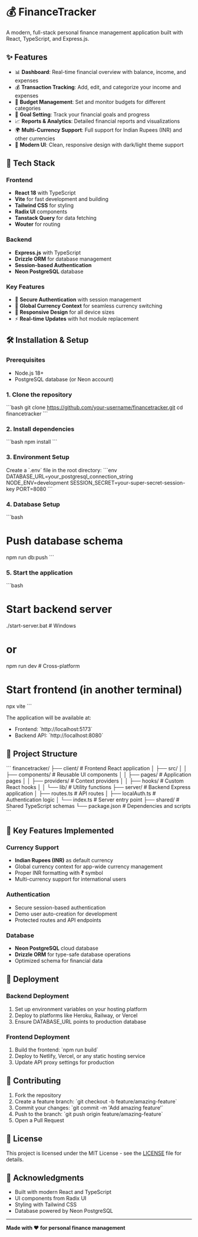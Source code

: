 # 💰 FinanceTracker

A modern, full-stack personal finance management application built with React, TypeScript, and Express.js.

## ✨ Features

- 📊 **Dashboard**: Real-time financial overview with balance, income, and expenses
- 💰 **Transaction Tracking**: Add, edit, and categorize your income and expenses
- 🎯 **Budget Management**: Set and monitor budgets for different categories
- 🎲 **Goal Setting**: Track your financial goals and progress
- 📈 **Reports & Analytics**: Detailed financial reports and visualizations
- 🌍 **Multi-Currency Support**: Full support for Indian Rupees (INR) and other currencies
- 🎨 **Modern UI**: Clean, responsive design with dark/light theme support

## 🚀 Tech Stack

### Frontend
- **React 18** with TypeScript
- **Vite** for fast development and building
- **Tailwind CSS** for styling
- **Radix UI** components
- **Tanstack Query** for data fetching
- **Wouter** for routing

### Backend
- **Express.js** with TypeScript
- **Drizzle ORM** for database management
- **Session-based Authentication**
- **Neon PostgreSQL** database

### Key Features
- 🔐 **Secure Authentication** with session management
- 💱 **Global Currency Context** for seamless currency switching
- 📱 **Responsive Design** for all device sizes
- ⚡ **Real-time Updates** with hot module replacement

## 🛠️ Installation & Setup

### Prerequisites
- Node.js 18+ 
- PostgreSQL database (or Neon account)

### 1. Clone the repository
\`\`\`bash
git clone https://github.com/your-username/financetracker.git
cd financetracker
\`\`\`

### 2. Install dependencies
\`\`\`bash
npm install
\`\`\`

### 3. Environment Setup
Create a \`.env\` file in the root directory:
\`\`\`env
DATABASE_URL=your_postgresql_connection_string
NODE_ENV=development
SESSION_SECRET=your-super-secret-session-key
PORT=8080
\`\`\`

### 4. Database Setup
\`\`\`bash
# Push database schema
npm run db:push
\`\`\`

### 5. Start the application
\`\`\`bash
# Start backend server
./start-server.bat   # Windows
# or
npm run dev          # Cross-platform

# Start frontend (in another terminal)
npx vite
\`\`\`

The application will be available at:
- Frontend: \`http://localhost:5173\`
- Backend API: \`http://localhost:8080\`

## 📁 Project Structure

\`\`\`
financetracker/
├── client/                 # Frontend React application
│   ├── src/
│   │   ├── components/    # Reusable UI components
│   │   ├── pages/         # Application pages
│   │   ├── providers/     # Context providers
│   │   ├── hooks/         # Custom React hooks
│   │   └── lib/          # Utility functions
├── server/                # Backend Express application
│   ├── routes.ts         # API routes
│   ├── localAuth.ts      # Authentication logic
│   └── index.ts          # Server entry point
├── shared/               # Shared TypeScript schemas
└── package.json         # Dependencies and scripts
\`\`\`

## 🌟 Key Features Implemented

### Currency Support
- **Indian Rupees (INR)** as default currency
- Global currency context for app-wide currency management
- Proper INR formatting with ₹ symbol
- Multi-currency support for international users

### Authentication
- Secure session-based authentication
- Demo user auto-creation for development
- Protected routes and API endpoints

### Database
- **Neon PostgreSQL** cloud database
- **Drizzle ORM** for type-safe database operations
- Optimized schema for financial data

## 🚀 Deployment

### Backend Deployment
1. Set up environment variables on your hosting platform
2. Deploy to platforms like Heroku, Railway, or Vercel
3. Ensure DATABASE_URL points to production database

### Frontend Deployment
1. Build the frontend: \`npm run build\`
2. Deploy to Netlify, Vercel, or any static hosting service
3. Update API proxy settings for production

## 🤝 Contributing

1. Fork the repository
2. Create a feature branch: \`git checkout -b feature/amazing-feature\`
3. Commit your changes: \`git commit -m 'Add amazing feature'\`
4. Push to the branch: \`git push origin feature/amazing-feature\`
5. Open a Pull Request

## 📄 License

This project is licensed under the MIT License - see the [LICENSE](LICENSE) file for details.

## 🙏 Acknowledgments

- Built with modern React and TypeScript
- UI components from Radix UI
- Styling with Tailwind CSS
- Database powered by Neon PostgreSQL

---

**Made with ❤️ for personal finance management**
